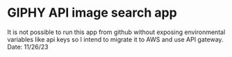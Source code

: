 # GIPHY API image search app

It is not possible to run this app from github without exposing environmental variables like api keys so I intend to migrate it to AWS and use API gateway. Date: 11/26/23
